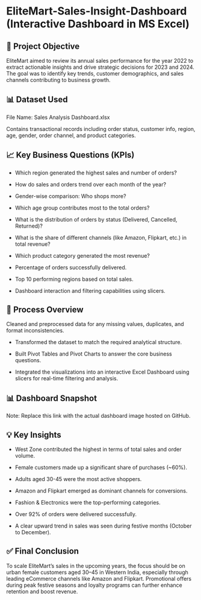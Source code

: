 # EliteMart-Sales-Insight-Dashboard (Interactive Dashboard in MS Excel)

## 📌 Project Objective
EliteMart aimed to review its annual sales performance for the year 2022 to extract actionable insights and drive strategic decisions for 2023 and 2024. The goal was to identify key trends, customer demographics, and sales channels contributing to business growth.

## 📊 Dataset Used
File Name: Sales Analysis Dashboard.xlsx

Contains transactional records including order status, customer info, region, age, gender, order channel, and product categories.

## 📈 Key Business Questions (KPIs)
- Which region generated the highest sales and number of orders?

- How do sales and orders trend over each month of the year?

- Gender-wise comparison: Who shops more?

- Which age group contributes most to the total orders?

- What is the distribution of orders by status (Delivered, Cancelled, Returned)?

- What is the share of different channels (like Amazon, Flipkart, etc.) in total revenue?

- Which product category generated the most revenue?

- Percentage of orders successfully delivered.

- Top 10 performing regions based on total sales.

- Dashboard interaction and filtering capabilities using slicers.

## 🔧 Process Overview
Cleaned and preprocessed data for any missing values, duplicates, and format inconsistencies.

- Transformed the dataset to match the required analytical structure.

- Built Pivot Tables and Pivot Charts to answer the core business questions.

- Integrated the visualizations into an interactive Excel Dashboard using slicers for real-time filtering and analysis.

## 📊 Dashboard Snapshot

Note: Replace this link with the actual dashboard image hosted on GitHub.

## 💡 Key Insights
- West Zone contributed the highest in terms of total sales and order volume.

- Female customers made up a significant share of purchases (~60%).

- Adults aged 30-45 were the most active shoppers.

- Amazon and Flipkart emerged as dominant channels for conversions.

- Fashion & Electronics were the top-performing categories.

- Over 92% of orders were delivered successfully.

- A clear upward trend in sales was seen during festive months (October to December).

## ✅ Final Conclusion
To scale EliteMart’s sales in the upcoming years, the focus should be on urban female customers aged 30–45 in Western India, especially through leading eCommerce channels like Amazon and Flipkart. Promotional offers during peak festive seasons and loyalty programs can further enhance retention and boost revenue.
